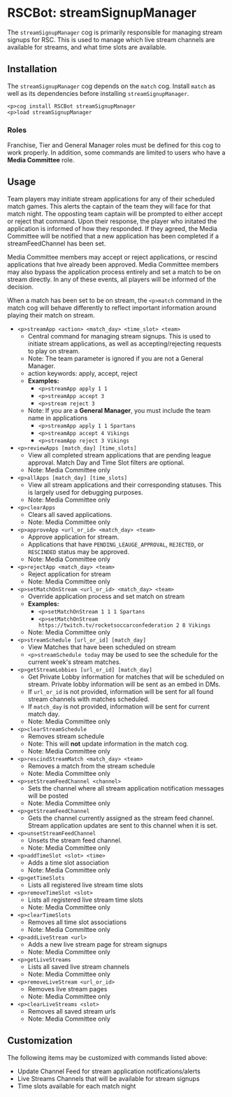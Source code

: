 # RSCBot: streamSignupManager

The `streamSignupManager` cog is primarily responsible for managing stream signups for RSC. This is used to manage which live stream channels are available for streams, and what time slots are available.

## Installation

The `streamSignupManager` cog depends on the `match` cog. Install `match` as well as its dependencies before installing `streamSignupManager`.

```
<p>cog install RSCBot streamSignupManager
<p>load streamSignupManager
```
### Roles

Franchise, Tier and General Manager roles must be defined for this cog to work properly. In addition, some commands are limited to users who have a **Media Committee** role.

## Usage

Team players may initiate stream applications for any of their scheduled match games. This alerts the captain of the team they will face for that match night. The opposting team captain will be prompted to either accept or reject that command. Upon their response, the player who initated the application is informed of how they responded. If they agreed, the Media Committee will be notified that a new application has been completed if a streamFeedChannel has been set.

Media Committee members may accept or reject applications, or rescind applications that hve already been approved. Media Committee members may also bypass the application process entirely and set a match to be on stream directly. In any of these events, all players will be informed of the decision.

When a match has been set to be on stream, the `<p>match` command in the match cog will behave differently to reflect important information around playing their match on stream.

- `<p>streamApp <action> <match_day> <time_slot> <team>`
    - Central command for managing stream signups. This is used to initiate stream applications, as well as accepting/rejecting requests to play on stream.
    - Note: The team parameter is ignored if you are not a General Manager.
    - action keywords: apply, accept, reject
    - **Examples:**
        - `<p>streamApp apply 1 1`
        - `<p>streamApp accept 3`
        - `<p>stream reject 3`
    - Note: If you are a **General Manager**, you must include the team name in applications
        - `<p>streamApp apply 1 1 Spartans`
        - `<p>streamApp accept 4 Vikings`
        - `<p>streamApp reject 3 Vikings`
- `<p>reviewApps [match_day] [time_slots]`
    - View all completed stream applications that are pending league approval. Match Day and Time Slot filters are optional.
    - Note: Media Committee only
- `<p>allApps [match_day] [time_slots]`
    - View all stream applications and their corresponding statuses. This is largely used for debugging purposes.
    - Note: Media Committee only
- `<p>clearApps`
    - Clears all saved applications.
    - Note: Media Committee only
- `<p>approveApp <url_or_id> <match_day> <team>`
    - Approve application for stream.
    - Applications that have `PENDING_LEAUGE_APPROVAL`, `REJECTED`, or `RESCINDED` status may be approved.
    - Note: Media Committee only
- `<p>rejectApp <match_day> <team>`
    - Reject application for stream
    - Note: Media Committee only
- `<p>setMatchOnStream <url_or_id> <match_day> <team>`
    - Override application process and set match on stream
    - **Examples:**
        - `<p>setMatchOnStream 1 1 1 Spartans`
        - `<p>setMatchOnStream https://twitch.tv/rocketsoccarconfederation 2 8 Vikings`
    - Note: Media Committee only
- `<p>streamSchedule [url_or_id] [match_day]`
    - View Matches that have been scheduled on stream
    - `<p>streamSchedule today` may be used to see the schedule for the current week's stream matches.
- `<p>getStreamLobbies [url_or_id] [match_day]`
    - Get Private Lobby information for matches that will be scheduled on stream. Private lobby information will be sent as an embed in DMs.
    - If `url_or_id` is not provided, information will be sent for all found stream channels with matches scheduled.
    - If `match_day` is not provided, information will be sent for current match day.
    - Note: Media Committee only
- `<p>clearStreamSchedule`
    - Removes stream schedule
    - Note: This will **not** update information in the match cog.
    - Note: Media Committee only
- `<p>rescindStreamMatch <match_day> <team>`
    - Removes a match from the stream schedule
    - Note: Media Committee only
- `<p>setStreamFeedChannel <channel>`
    - Sets the channel where all stream application notification messages will be posted
    - Note: Media Committee only
- `<p>getStreamFeedChannel`
    - Gets the channel currently assigned as the stream feed channel. Stream application updates are sent to this channel when it is set.
- `<p>unsetStreamFeedChannel`
    - Unsets the stream feed channel.
    - Note: Media Committee only
- `<p>addTimeSlot <slot> <time>`
    - Adds a time slot association
    - Note: Media Committee only
- `<p>getTimeSlots`
    - Lists all registered live stream time slots
- `<p>removeTimeSlot <slot>`
    - Lists all registered live stream time slots
    - Note: Media Committee only
- `<p>clearTimeSlots`
    - Removes all time slot associations
    - Note: Media Committee only
- `<p>addLiveStream <url>`
    - Adds a new live stream page for stream signups
    - Note: Media Committee only
- `<p>getLiveStreams`
    - Lists all saved live stream channels
    - Note: Media Committee only
- `<p>removeLiveStream <url_or_id>`
    - Removes live stream pages
    - Note: Media Committee only
- `<p>clearLiveStreams <slot>`
    - Removes all saved stream urls
    - Note: Media Committee only


## Customization

The following items may be customized with commands listed above:
 - Update Channel Feed for stream application notifications/alerts
 - Live Streams Channels that will be available for stream signups
 - Time slots available for each match night
